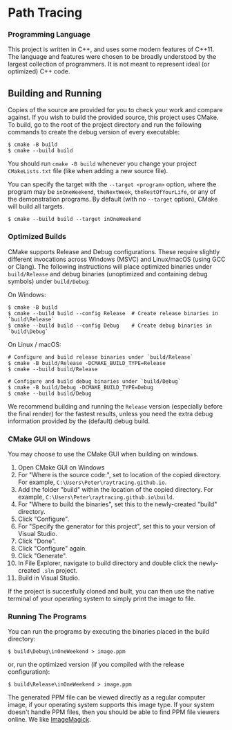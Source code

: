 # Path Tracing

### Programming Language

This project is written in C++, and uses some modern features of C++11. The language and features were chosen to be broadly understood by the largest collection of programmers. It is not meant to represent ideal (or optimized) C++ code.

## Building and Running

Copies of the source are provided for you to check your work and compare against. If you wish to build the provided source, this project uses CMake. To build, go to the root of the project directory and run the following commands to create the debug version of every executable:

```
$ cmake -B build
$ cmake --build build
```



You should run `cmake -B build` whenever you change your project `CMakeLists.txt` file (like when adding a new source file).

You can specify the target with the `--target <program>` option, where the program may be `inOneWeekend`, `theNextWeek`, `theRestOfYourLife`, or any of the demonstration programs. By default (with no `--target` option), CMake will build all targets.

```
$ cmake --build build --target inOneWeekend
```



### Optimized Builds

CMake supports Release and Debug configurations. These require slightly different invocations across Windows (MSVC) and Linux/macOS (using GCC or Clang). The following instructions will place optimized binaries under `build/Release` and debug binaries (unoptimized and containing debug symbols) under `build/Debug`:

On Windows:

```
$ cmake -B build
$ cmake --build build --config Release  # Create release binaries in `build\Release`
$ cmake --build build --config Debug    # Create debug binaries in `build\Debug`
```



On Linux / macOS:

```
# Configure and build release binaries under `build/Release`
$ cmake -B build/Release -DCMAKE_BUILD_TYPE=Release
$ cmake --build build/Release

# Configure and build debug binaries under `build/Debug`
$ cmake -B build/Debug -DCMAKE_BUILD_TYPE=Debug
$ cmake --build build/Debug
```



We recommend building and running the `Release` version (especially before the final render) for the fastest results, unless you need the extra debug information provided by the (default) debug build.

### CMake GUI on Windows

You may choose to use the CMake GUI when building on windows.

1. Open CMake GUI on Windows
2. For "Where is the source code:", set to location of the copied directory. For example, `C:\Users\Peter\raytracing.github.io`.
3. Add the folder "build" within the location of the copied directory. For example, `C:\Users\Peter\raytracing.github.io\build`.
4. For "Where to build the binaries", set this to the newly-created "build" directory.
5. Click "Configure".
6. For "Specify the generator for this project", set this to your version of Visual Studio.
7. Click "Done".
8. Click "Configure" again.
9. Click "Generate".
10. In File Explorer, navigate to build directory and double click the newly-created `.sln` project.
11. Build in Visual Studio.

If the project is succesfully cloned and built, you can then use the native terminal of your operating system to simply print the image to file.

### Running The Programs

You can run the programs by executing the binaries placed in the build directory:

```
$ build\Debug\inOneWeekend > image.ppm
```



or, run the optimized version (if you compiled with the release configuration):

```
$ build\Release\inOneWeekend > image.ppm
```



The generated PPM file can be viewed directly as a regular computer image, if your operating system supports this image type. If your system doesn't handle PPM files, then you should be able to find PPM file viewers online. We like [ImageMagick](https://imagemagick.org/).
